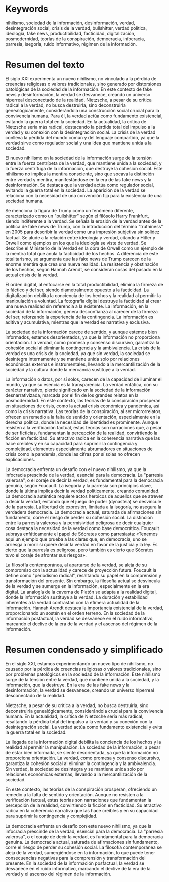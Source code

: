 # Keywords

nihilismo, sociedad de la información, desinformación, verdad, desintegración social, crisis de la verdad, bullshitter, verdad política, ideología, fake news, productibilidad, facticidad, digitalización, posmodernidad, teorías de la conspiración, democracia, infocracia, parresía, isegoría, ruido informativo, régimen de la información.
# Resumen del texto

El siglo XXI experimenta un nuevo nihilismo, no vinculado a la pérdida de creencias religiosas o valores tradicionales, sino generado por distorsiones patológicas de la sociedad de la información. En este contexto de fake news y desinformación, la verdad se desvanece, creando un universo hiperreal desconectado de la realidad. Nietzsche, a pesar de su crítica radical a la verdad, no busca destruirla, sino deconstruirla genealógicamente, considerándola una construcción social crucial para la convivencia humana. Para él, la verdad actúa como fundamento existencial, evitando la guerra total en la sociedad. En la actualidad, la crítica de Nietzsche sería más radical, destacando la pérdida total del impulso a la verdad y su conexión con la desintegración social. La crisis de la verdad conlleva la pérdida del mundo común y del lenguaje compartido, ya que la verdad sirve como regulador social y una idea que mantiene unida a la sociedad.

El nuevo nihilismo en la sociedad de la información surge de la tensión entre la fuerza centrípeta de la verdad, que mantiene unida a la sociedad, y la fuerza centrífuga de la información, que destruye la cohesión social. Este nihilismo no implica la mentira consciente, sino que socava la distinción entre verdad y mentira, manifestándose en la era de las fake news y la desinformación. Se destaca que la verdad actúa como regulador social, evitando la guerra total en la sociedad. La aparición de la verdad se relaciona con la necesidad de una convención fija para la existencia de una sociedad humana. 

Se menciona la figura de Trump como un fenómeno diferente, caracterizado como un "bullshitter" según el filósofo Harry Frankfurt, siendo indiferente a la verdad. Se señala la erosión de la verdad antes de la política de fake news de Trump, con la introducción del término "truthiness" en 2005 para describir la verdad como una impresión subjetiva sin solidez factual. Se alude a la relación entre ideología y verdad, citando a Hitler y Orwell como ejemplos en los que la ideología se viste de verdad. Se describe el Ministerio de la Verdad en la obra de Orwell como un ejemplo de la mentira total que anula la facticidad de los hechos. A diferencia de este totalitarismo, se argumenta que las fake news de Trump carecen de la enorme mentira que crea una nueva realidad. La resistencia y obstinación de los hechos, según Hannah Arendt, se consideran cosas del pasado en la actual crisis de la verdad.

El orden digital, al enfocarse en la total productibilidad, elimina la firmeza de lo fáctico y del ser, siendo diametralmente opuesto a la facticidad. La digitalización debilita la conciencia de los hechos y la realidad al permitir la manipulación a voluntad. La fotografía digital destruye la facticidad al crear una nueva realidad sin referencia a la existente. La información, en la sociedad de la información, genera desconfianza al carecer de la firmeza del ser, reforzando la experiencia de la contingencia. La información es aditiva y acumulativa, mientras que la verdad es narrativa y exclusiva. 

La sociedad de la información carece de sentido, y aunque estemos bien informados, estamos desorientados, ya que la información no proporciona orientación. La verdad, como promesa y consenso discursivo, garantiza la cohesión social al eliminar la contingencia y la ambivalencia. La crisis de la verdad es una crisis de la sociedad, ya que sin verdad, la sociedad se desintegra internamente y se mantiene unida solo por relaciones económicas externas e instrumentales, llevando a la mercantilización de la sociedad y la cultura donde la mercancía sustituye a la verdad.

La información o datos, por sí solos, carecen de la capacidad de iluminar el mundo, ya que su esencia es la transparencia. La verdad enfática, con su carácter narrativo, pierde significado en la sociedad de la información desnarrativizada, marcada por el fin de los grandes relatos en la posmodernidad. En este contexto, las teorías de la conspiración prosperan en situaciones de crisis, como la actual crisis económica y pandémica, así como la crisis narrativa. Las teorías de la conspiración, al ser microrrelatos, ofrecen un remedio a la falta de sentido y orientación, especialmente en la derecha política, donde la necesidad de identidad es prominente. Aunque resisten a la verificación factual, estas teorías son narraciones que, a pesar de ser ficticias, fundamentan la percepción de la realidad, convirtiendo la ficción en facticidad. Su atractivo radica en la coherencia narrativa que las hace creíbles y en su capacidad para suprimir la contingencia y complejidad, elementos especialmente abrumadores en situaciones de crisis como la pandemia, donde las cifras por sí solas no ofrecen explicaciones.

La democracia enfrenta un desafío con el nuevo nihilismo, ya que la infocracia prescinde de la verdad, esencial para la democracia. La "parresía valerosa", o el coraje de decir la verdad, es fundamental para la democracia genuina, según Foucault. La isegoría y la parresía son principios clave, donde la última implica decir la verdad políticamente, creando comunidad. La democracia auténtica requiere actos heroicos de aquellos que se atreven a decir la verdad, evitando que el juego de poder (dynasteia) se desvincule de la parresía. La libertad de expresión, limitada a la isegoría, no asegura la verdadera democracia. La democracia actual, saturada de afirmaciones sin fundamento, corre el riesgo de perder su cohesión social. La distinción entre la parresía valerosa y la permisividad peligrosa de decir cualquier cosa destaca la necesidad de la verdad como base democrática. Foucault subraya enfáticamente el papel de Sócrates como parresiasta: «Tenemos aquí un ejemplo que prueba a las claras que, en democracia, uno se arriesga a morir si quiere decir la verdad en favor de la justicia y la ley. Es cierto que la parresía es peligrosa, pero también es cierto que Sócrates tuvo el coraje de afrontar sus riesgos».

La filosofía contemporánea, al apartarse de la verdad, se aleja de su compromiso con la actualidad y carece de proyección futura. Foucault la define como "periodismo radical", resaltando su papel en la comprensión y transformación del presente. Sin embargo, la filosofía actual se desvincula de la verdad y se sumerge en la información, especialmente en la era digital. La analogía de la caverna de Platón se adapta a la realidad digital, donde la información sustituye a la verdad. La duración y estabilidad inherentes a la verdad contrastan con la efímera actualidad de la información. Hannah Arendt destaca la importancia existencial de la verdad, proporcionando un sostén en el orden terreno. En la sociedad de la información posfactual, la verdad se desvanece en el ruido informativo, marcando el declive de la era de la verdad y el ascenso del régimen de la información.
# Resumen condensado y simplificado

En el siglo XXI, estamos experimentando un nuevo tipo de nihilismo, no causado por la pérdida de creencias religiosas o valores tradicionales, sino por problemas patológicos en la sociedad de la información. Este nihilismo surge de la tensión entre la verdad, que mantiene unida a la sociedad, y la información, que la destruye. En la era de las fake news y la desinformación, la verdad se desvanece, creando un universo hiperreal desconectado de la realidad.

Nietzsche, a pesar de su crítica a la verdad, no busca destruirla, sino deconstruirla genealógicamente, considerándola crucial para la convivencia humana. En la actualidad, la crítica de Nietzsche sería más radical, resaltando la pérdida total del impulso a la verdad y su conexión con la desintegración social. La verdad actúa como fundamento existencial y evita la guerra total en la sociedad.

La llegada de la información digital debilita la conciencia de los hechos y la realidad al permitir la manipulación. La sociedad de la información, a pesar de estar bien informada, se siente desorientada, ya que la información no proporciona orientación. La verdad, como promesa y consenso discursivo, garantiza la cohesión social al eliminar la contingencia y la ambivalencia. Sin verdad, la sociedad se desintegra y se mantiene unida solo por relaciones económicas externas, llevando a la mercantilización de la sociedad.

En este contexto, las teorías de la conspiración prosperan, ofreciendo un remedio a la falta de sentido y orientación. Aunque no resisten a la verificación factual, estas teorías son narraciones que fundamentan la percepción de la realidad, convirtiendo la ficción en facticidad. Su atractivo radica en la coherencia narrativa que las hace creíbles y en su capacidad para suprimir la contingencia y complejidad.

La democracia enfrenta un desafío con este nuevo nihilismo, ya que la infocracia prescinde de la verdad, esencial para la democracia. La "parresía valerosa", o el coraje de decir la verdad, es fundamental para la democracia genuina. La democracia actual, saturada de afirmaciones sin fundamento, corre el riesgo de perder su cohesión social. La filosofía contemporánea se aleja de la verdad, sumergiéndose en la información, lo que puede tener consecuencias negativas para la comprensión y transformación del presente. En la sociedad de la información posfactual, la verdad se desvanece en el ruido informativo, marcando el declive de la era de la verdad y el ascenso del régimen de la información.
